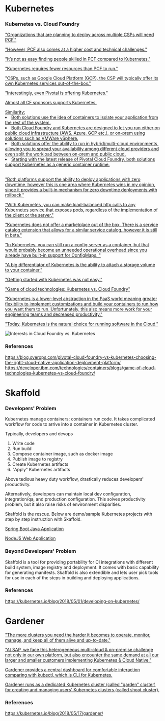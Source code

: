 # Kubernetes

### Kubernetes vs. Cloud Foundry

["Organizations that are planning to deploy across multiple CSPs will need PCF."](https://techolution.com/kubernetes-vs-pcf/)

["However, PCF also comes at a higher cost and technical challenges."](https://techolution.com/kubernetes-vs-pcf/)

["It’s not as easy finding people skilled in PCF compared to Kubernetes."](https://techolution.com/kubernetes-vs-pcf/)

["Kubernetes requires fewer resources than PCF to run."](https://techolution.com/kubernetes-vs-pcf/)

["CSPs, such as Google Cloud Platform (GCP), the CSP will typically offer its own Kubernetes services out-of-the-box."](https://techolution.com/kubernetes-vs-pcf/)

["Interestingly, even Pivotal is offering Kubernetes."](https://techolution.com/kubernetes-vs-pcf/)

[Almost all CF sponsors supports Kubernetes.](https://medium.com/@odedia/comparing-kubernetes-to-pivotal-cloud-foundry-a-developers-perspective-6d40a911f257)

<a href="https://medium.com/@odedia/comparing-kubernetes-to-pivotal-cloud-foundry-a-developers-perspective-6d40a911f257">
Similarity:
<li>Both solutions use the idea of containers to isolate your application from the rest of the system.</li>
<li>Both Cloud Foundry and Kubernetes are designed to let you run either on public cloud infrastructure (AWS, Azure, GCP etc.), or on-prem using solutions such as VMWare vSphere.</li>
<li>Both solutions offer the ability to run in hybrid/multi-cloud environments, allowing you to spread your availability among different cloud providers and even split the workload between on-prem and public cloud.</li>
<li>Starting with the latest release of Pivotal Cloud Foundry, both solutions support Kubernetes as a generic container runtime.</li>
<br/>
</a>

["Both platforms support the ability to deploy applications with zero downtime, however this is one area where Kubernetes wins in my opinion, since it provides a built-in mechanism for zero downtime deployments with rollback."](https://medium.com/@odedia/comparing-kubernetes-to-pivotal-cloud-foundry-a-developers-perspective-6d40a911f257)

["With Kubernetes, you can make load-balanced http calls to any Kubernetes service that exposes pods, regardless of the implementation of the client or the server."](https://medium.com/@odedia/comparing-kubernetes-to-pivotal-cloud-foundry-a-developers-perspective-6d40a911f257)

["Kubernetes does not offer a marketplace out of the box. There is a service catalog extension that allows for a similar service catalog, however it is still in beta."](https://medium.com/@odedia/comparing-kubernetes-to-pivotal-cloud-foundry-a-developers-perspective-6d40a911f257)

["In Kubernetes, you can still run a config server as a container, but that would probably become an unneeded operational overhead since you already have built-in support for ConfigMaps. "](https://medium.com/@odedia/comparing-kubernetes-to-pivotal-cloud-foundry-a-developers-perspective-6d40a911f257)

["A big differentiator of Kubernetes is the ability to attach a storage volume to your container."](https://medium.com/@odedia/comparing-kubernetes-to-pivotal-cloud-foundry-a-developers-perspective-6d40a911f257)

["Getting started with Kubernetes was not easy."](https://medium.com/@odedia/comparing-kubernetes-to-pivotal-cloud-foundry-a-developers)

["Game of cloud technologies: Kubernetes vs. Cloud Foundry"](https://blog.overops.com/pivotal-cloud-foundry-vs-kubernetes-choosing-the-right-cloud-native-application-deployment-platform/)

["Kubernetes is a lower-level abstraction in the PaaS world meaning greater flexibility to implement customizations and build your containers to run how you want them to run. Unfortunately, this also means more work for your engineering teams and decreased productivity."](https://medium.com/@odedia/comparing-kubernetes-to-pivotal-cloud-foundry-a-developers)

["Today, Kubernetes is the natural choice for running software in the Cloud."](https://kubernetes.io/blog/2018/05/17/gardener/)


![Interests in Cloud Foundry vs. Kubernetes](https://i.stack.imgur.com/wUjyt.png)


### References

https://blog.overops.com/pivotal-cloud-foundry-vs-kubernetes-choosing-the-right-cloud-native-application-deployment-platform/
https://developer.ibm.com/technologies/containers/blogs/game-of-cloud-technologies-kubernetes-vs-cloud-foundry/


# Skaffold

### Developers' Problem

Kubernetes manage containers; containers run code. It takes complicated workflow for code to arrive into a container in Kubernetes cluster.

Typically, developers and devops
1. Write code
2. Run build
3. Compose container image, such as docker image
4. Publish image to registry
5. Create Kubernetes artifacts
6. "Apply" Kubernetes artifacts

Above tedious heavy duty workflow, drastically reduces developers' productivity.

Alternatively, developers can maintain local dev configuration, integration/qa, and production configuration. This solves productivity problem, but it also raise risks of environment disparities.

Skaffold is the rescue. Below are demo/sample Kubernetes projects with step by step instruction with Skaffold.

[Spring Boot Java Application](./skaffold/K8sSpringBootandSkaffoldJiB.md)

[NodeJS Web Application](./skaffold/K8sNodeJSandSkaffold.md)

### Beyond Developers' Problem

Skaffold is a tool for providing portability for CI integrations with different build system, image registry and deployment. It comes with basic capability for generating manifests. Skaffold is also extendible and lets user pick tools for use in each of the steps in building and deploying applications.

### References

https://kubernetes.io/blog/2018/05/01/developing-on-kubernetes/


# Gardener

["The more clusters you need the harder it becomes to operate, monitor, manage, and keep all of them alive and up-to-date."](https://kubernetes.io/blog/2018/05/17/gardener/)

["At SAP, we face this heterogeneous multi-cloud & on-premise challenge not only in our own platform, but also encounter the same demand at all our larger and smaller customers implementing Kubernetes & Cloud Native."](https://kubernetes.io/blog/2018/05/17/gardener/)

[Gardener provides a central dashboard for comfortable interaction comparing with kubectl, which is CLI for Kubernetes.](https://www.youtube.com/watch?v=1IvTJwtKq-I&t=570s)

[Gardener runs as a dedicated Kubernetes cluster (called "garden" cluster) for creating and managing users' Kubernetes clusters (called shoot cluster).](https://www.youtube.com/watch?v=1IvTJwtKq-I&t=570s)

### References

https://kubernetes.io/blog/2018/05/17/gardener/
